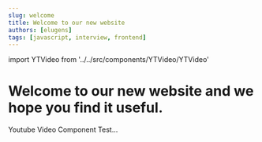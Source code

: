 ```yaml
---
slug: welcome
title: Welcome to our new website
authors: [elugens]
tags: [javascript, interview, frontend]
---
```


import YTVideo from '../../src/components/YTVideo/YTVideo'

# Welcome to our new website and we hope you find it useful.

Youtube Video Component Test...

<YTVideo
  videoURL='https://www.youtube.com/embed/W6NZfCO5SIk'
  videoTitle='JavaScript Tutorial for Beginners: Learn JavaScript in 1 Hour'
/>
